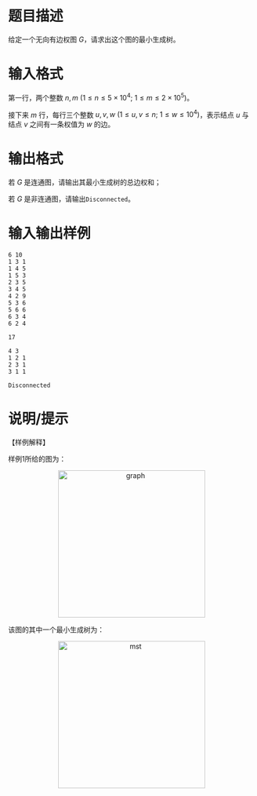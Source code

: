 # 题目描述

给定一个无向有边权图 $G$，请求出这个图的最小生成树。

# 输入格式

第一行，两个整数 $n,m~(1 \leq n \leq 5 \times 10^4;~1 \leq m \leq 2 \times 10^5)$。

接下来 $m$ 行，每行三个整数 $u,v,w~(1 \leq u,v \leq n;~1 \leq w \leq 10^4)$，表示结点 $u$ 与结点 $v$ 之间有一条权值为 $w$ 的边。

# 输出格式

若 $G$ 是连通图，请输出其最小生成树的总边权和；

若 $G$ 是非连通图，请输出`Disconnected`。

# 输入输出样例

```input1
6 10
1 3 1
1 4 5
1 5 3
2 3 5
3 4 5
4 2 9
5 3 6
5 6 6
6 3 4
6 2 4
```

```output1
17
```

```input2
4 3
1 2 1
2 3 1
3 1 1
```

```output2
Disconnected
```

# 说明/提示

【样例解释】

样例1所给的图为：

<center>
    <img src="./79/file/graph.png" alt="graph" width="300">
</center>

该图的其中一个最小生成树为：

<center>
    <img src="./79/file/mst.png" alt="mst" width="300">
</center>
